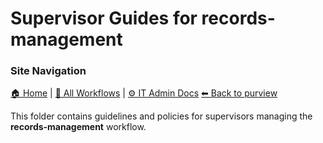 # Supervisor Guides for records-management

### Site Navigation
[🏠 Home](../../../../README.md) | [📂 All Workflows](../../../../users/users.md) | [⚙ IT Admin Docs](../../../../it-admins/README.md)
[⬅ Back to purview](../README.md)


This folder contains guidelines and policies for supervisors managing the **records-management** workflow.